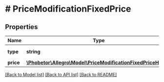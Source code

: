 # # PriceModificationFixedPrice

## Properties

Name | Type | Description | Notes
------------ | ------------- | ------------- | -------------
**type** | **string** |  | [default to 'FIXED_PRICE']
**price** | [**\Phobetor\Allegro\Model\PriceModificationFixedPriceHolder**](PriceModificationFixedPriceHolder.md) |  | [optional]

[[Back to Model list]](../../README.md#models) [[Back to API list]](../../README.md#endpoints) [[Back to README]](../../README.md)
